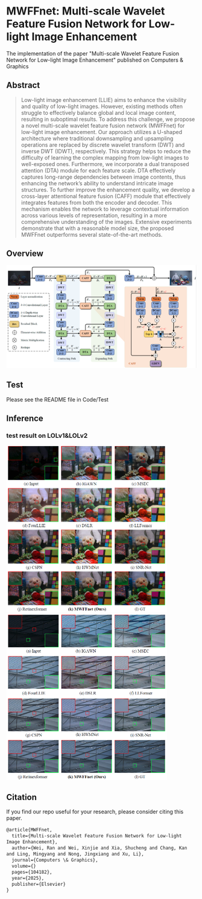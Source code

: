 # MWFFnet: Multi-scale Wavelet Feature Fusion Network for Low-light Image Enhancement
The implementation of the paper "Multi-scale Wavelet Feature Fusion Network for Low-light Image Enhancement" published on Computers & Graphics
## Abstract ##
>Low-light image enhancement (LLIE) aims to enhance the visibility and quality of low-light images. However, existing methods often struggle to effectively balance global and local image content, resulting in suboptimal results. To address this challenge, we propose a novel multi-scale wavelet feature fusion network (MWFFnet) for low-light image enhancement. Our approach utilizes a U-shaped architecture where traditional downsampling and upsampling operations are replaced by discrete wavelet transform (DWT) and inverse DWT (IDWT), respectively. This strategy helps to reduce the difficulty of learning the complex mapping from low-light images to well-exposed ones. Furthermore, we incorporate a dual transposed attention (DTA) module for each feature scale. DTA effectively captures long-range dependencies between image contents, thus
enhancing the network’s ability to understand intricate image structures. To further improve the enhancement quality, we develop a cross-layer attentional feature fusion (CAFF) module that effectively integrates features from both the encoder and decoder. This mechanism enables the network to leverage contextual information across various levels of representation, resulting in a more comprehensive understanding of the images. Extensive experiments demonstrate that with a reasonable model size, the proposed MWFFnet outperforms several state-of-the-art methods.
## Overview ##
<img src="https://github.com/ShuchengXia/MWFFnet/blob/main/images/overall.png">

## Test ##
Please see the README file in Code/Test 

## Inference ##
### test result on LOLv1&LOLv2 ###
<img src="https://github.com/ShuchengXia/MWFFnet/blob/main/images/test_LOLv1.png" width="426" height="442"><img src="https://github.com/ShuchengXia/MWFFnet/blob/main/images/test_LOLv2.png" width="426" height="442">

## Citation ##
If you find our repo useful for your research, please consider citing this paper.
```
@article{MWFFnet,
  title={Multi-scale Wavelet Feature Fusion Network for Low-light Image Enhancement},
  author={Wei, Ran and Wei, Xinjie and Xia, Shucheng and Chang, Kan and Ling, Mingyang and Nong, Jingxiang and Xu, Li},
  journal={Computers \& Graphics},
  volume={}
  pages={104182},
  year={2025},
  publisher={Elsevier}
}
```
